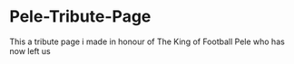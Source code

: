 # Pele-Tribute-Page
This a tribute page i made in honour of The King of Football Pele who has now left us

